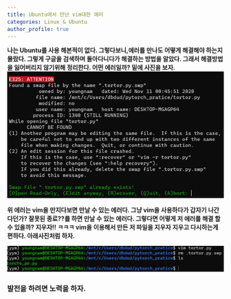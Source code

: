```yaml
---
title: Ubuntu에서 만난 vim대한 에러 
categories: Linux & Ubuntu
author_profile: true
---
```



**나는 Ubuntu를 사용 해본적이 없다. 그렇다보니,에러를 만나도 어떻게 해결해야 하는지 몰랐다. 그렇게 구글을 검색하며 돌아다니다가 해결하는 방법을 알았다.
그래서 해결방법을 잃어버리지 않기위해 정리한다. 어떤 에러일까? 밑에 사진을 보자.**
<img src="/assets/images/vims.PNG">

**위 에러는 vim을 만지다보면 만날 수 있는 에러다. 그냥 vim을 사용하다가 갑자기 나간다던가? 잘못된 종료??를 하면 만날 수 있는 에러다. 그렇다면 어떻게 저 에러를 해결 할 수 있을까?
지우자!! ㅋㅋㅋ vim을 이용해서 만든 저 파일을 지우자 지우고 다시하는게 편하다. 아래사진처럼 하자.**

<img src="/assets/images/vims1.PNG">


### 발전을 하려면 노력을 하자. 
